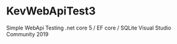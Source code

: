 # KevWebApiTest3

Simple WebApi Testing
.net core 5 / EF core / SQLite
Visual Studio Community 2019
